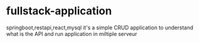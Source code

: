 # fullstack-application
springboot,restapi,react,mysql
it's a simple CRUD application to understand what is the API and run application in miltiple serveur
